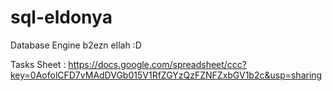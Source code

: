 sql-eldonya
===========

Database Engine b2ezn ellah :D

Tasks Sheet : https://docs.google.com/spreadsheet/ccc?key=0AofolCFD7vMAdDVGb015V1RfZGYzQzFZNFZxbGV1b2c&usp=sharing
